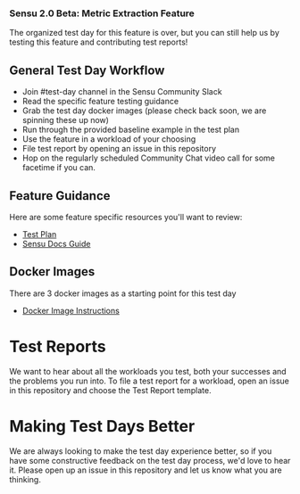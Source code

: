 
### Sensu 2.0 Beta: Metric Extraction Feature

The organized test day for this feature is over, but you can still help us by testing this feature and contributing test reports!

## General Test Day Workflow
* Join #test-day channel in the Sensu Community Slack 
* Read the specific feature testing guidance
* Grab the test day docker images (please check back soon, we are spinning these up now)
* Run through the provided baseline example in the test plan
* Use the feature in a workload of your choosing
* File test report by opening an issue in this repository
* Hop on the regularly scheduled Community Chat video call for some facetime if you can.

## Feature Guidance
Here are some feature specific resources you'll want to review:
* [Test Plan](metric-extraction-test-plan.md)
* [Sensu Docs Guide](https://docs.sensu.io/sensu-core/2.0/guides/extract-metrics-with-checks/#what-are-sensu-checks)

## Docker Images
There are 3 docker images as a starting point for this test day

* [Docker Image Instructions](docker_config/docker_instructions.md)

# Test Reports
We want to hear about all the workloads you test, both your successes and the problems you run into. To file a test report for a workload, open an issue in this repository and choose the Test Report template. 

# Making Test Days Better
We are always looking to make the test day experience better, so if you have some constructive feedback on the test day process, we'd love to hear it. Please open up an issue in this repository and let us know what you are thinking.
